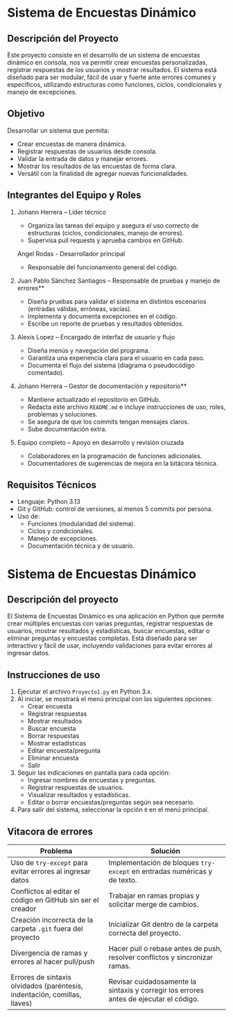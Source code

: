 # Sistema de Encuestas Dinámico

## Descripción del Proyecto
Este proyecto consiste en el desarrollo de un sistema de encuestas dinámico en consola, nos va permitir crear encuestas personalizadas, registrar respuestas de los usuarios y mostrar resultados.
El sistema está diseñado para ser modular, fácil de usar y fuerte ante errores comunes y específicos, utilizando estructuras como funciones, ciclos, condicionales y manejo de excepciones.


## Objetivo
Desarrollar un sistema que permita:
- Crear encuestas de manera dinámica.
- Registrar respuestas de usuarios desde consola.
- Validar la entrada de datos y manejar errores.
- Mostrar los resultados de las encuestas de forma clara.
- Versátil con la finalidad de agregar nuevas funcionalidades.


## Integrantes del Equipo y Roles

1. Johann Herrera – Líder técnico
   - Organiza las tareas del equipo y asegura el uso correcto de
estructuras (ciclos, condicionales, manejo de errores).
   - Supervisa pull requests y aprueba cambios en GitHub. 

   Angel Rodas - Desarrollador principal  
   - Responsable del funcionamiento general del código.  
 

2. Juan Pablo Sánchez Santiagos – Responsable de pruebas y manejo de errores**  
   - Diseña pruebas para validar el sistema en distintos escenarios (entradas válidas, erróneas, vacías).  
   - Implementa y documenta excepciones en el código.  
   - Escribe un reporte de pruebas y resultados obtenidos.  

3. Alexis Lopez  – Encargado de interfaz de usuario y flujo
   - Diseña menús y navegación del programa.  
   - Garantiza una experiencia clara para el usuario en cada paso.  
   - Documenta el flujo del sistema (diagrama o pseudocódigo comentado).  

4. Johann Herrera – Gestor de documentación y repositorio**  
   - Mantiene actualizado el repositorio en GitHub.  
   - Redacta este archivo `README.md` e incluye instrucciones de uso, roles, problemas y soluciones.  
   - Se asegura de que los commits tengan mensajes claros.  
   - Sube documentación extra.  

5. Equipo completo – Apoyo en desarrollo y revisión cruzada
   - Colaboradores en la programación de funciones adicionales.  
   - Documentadores de sugerencias de mejora en la bitácora técnica.  

## Requisitos Técnicos
- Lenguaje: Python 3.13  
- Git y GitHub: control de versiones, al menos 5 commits por persona.  
- Uso de:
  - Funciones (modularidad del sistema).  
  - Ciclos y condicionales.  
  - Manejo de excepciones.  
  - Documentación técnica y de usuario.

# Sistema de Encuestas Dinámico

## Descripción del proyecto
El Sistema de Encuestas Dinámico es una aplicación en Python que permite crear múltiples encuestas con varias preguntas, registrar respuestas de usuarios, mostrar resultados y estadísticas, buscar encuestas, editar o eliminar preguntas y encuestas completas. Está diseñado para ser interactivo y fácil de usar, incluyendo validaciones para evitar errores al ingresar datos.

## Instrucciones de uso
1. Ejecutar el archivo `Proyecto1.py` en Python 3.x.
2. Al iniciar, se mostrará el menú principal con las siguientes opciones:
   - Crear encuesta
   - Registrar respuestas
   - Mostrar resultados
   - Buscar encuesta
   - Borrar respuestas
   - Mostrar estadísticas
   - Editar encuesta/pregunta
   - Eliminar encuesta
   - Salir
3. Seguir las indicaciones en pantalla para cada opción:
   - Ingresar nombres de encuestas y preguntas.
   - Registrar respuestas de usuarios.
   - Visualizar resultados y estadísticas.
   - Editar o borrar encuestas/preguntas según sea necesario.
4. Para salir del sistema, seleccionar la opción `0` en el menú principal.

## Vitacora de errores
| Problema | Solución |
|----------|----------|
| Uso de `try-except` para evitar errores al ingresar datos | Implementación de bloques `try-except` en entradas numéricas y de texto. |
| Conflictos al editar el código en GitHub sin ser el creador | Trabajar en ramas propias y solicitar merge de cambios. |
| Creación incorrecta de la carpeta `.git` fuera del proyecto | Inicializar Git dentro de la carpeta correcta del proyecto. |
| Divergencia de ramas y errores al hacer pull/push | Hacer pull o rebase antes de push, resolver conflictos y sincronizar ramas. |
| Errores de sintaxis olvidados (paréntesis, indentación, comillas, llaves) | Revisar cuidadosamente la sintaxis y corregir los errores antes de ejecutar el código. |
